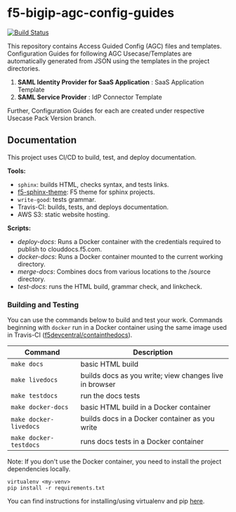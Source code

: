 # f5-bigip-agc-config-guides

[![Build Status](https://travis-ci.org/f5devcentral/f5-bigip-agc-config-guides.svg?branch=master)](https://travis-ci.org/f5devcentral/f5-bigip-agc-config-guides)

This repository contains Access Guided Config (AGC) files and templates. Configuration Guides for following AGC Usecase/Templates are automatically generated from JSON  using the templates in the project directories.

1. **SAML Identity Provider for SaaS Application** : SaaS Application Template
2. **SAML Service Provider** : IdP Connector Template

Further, Configuration Guides for each are created under respective Usecase Pack Version branch.

## Documentation

This project uses CI/CD to build, test, and deploy documentation.

**Tools:**
- `sphinx`: builds HTML, checks syntax, and tests links.
- [f5-sphinx-theme](https://github.com/f5devcentral/f5-sphinx-theme): F5 theme for sphinx projects.
- `write-good`: tests grammar.
- Travis-CI: builds, tests, and deploys documentation.
- AWS S3: static website hosting.

**Scripts:**
- *deploy-docs*: Runs a Docker container with the credentials required to publish to clouddocs.f5.com.
- *docker-docs*: Runs a Docker container mounted to the current working directory.
- *merge-docs*: Combines docs from various locations to the /source directory.
- *test-docs*: runs the HTML build, grammar check, and linkcheck.

### Building and Testing
You can use the commands below to build and test your work.
Commands beginning with `docker` run in a Docker container using the same image used in Travis-CI ([f5devcentral/containthedocs](https://hub.docker.com/r/f5devcentral/containthedocs/)).


| Command                | Description                                            |  
|------------------------|--------------------------------------------------------|
| `make docs`            | basic HTML build                                       |
| `make livedocs`        | builds docs as you write; view changes live in browser |
| `make testdocs`        | run the docs tests                                     |  
| `make docker-docs`     | basic HTML build in a Docker container                 |
| `make docker-livedocs` | builds docs in a Docker container as you write         |
| `make docker-testdocs` | runs docs tests in a Docker container                  |

Note: If you don't use the Docker container, you need to install the project dependencies locally.

```
virtualenv <my-venv>
pip install -r requirements.txt
```

You can find instructions for installing/using virtualenv and pip [here](https://packaging.python.org/guides/installing-using-pip-and-virtualenv/).
